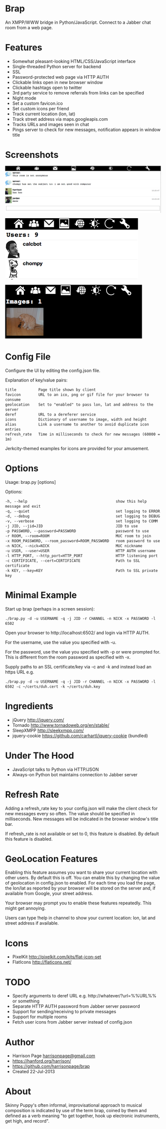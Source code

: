 Brap
====

An XMPP/WWW bridge in Python/JavaScript. Connect to a Jabber chat room from a 
web page. 

Features
========

- Somewhat pleasant-looking HTML/CSS/JavaScript interface
- Single-threaded Python server for backend
- SSL
- Password-protected web page via HTTP AUTH
- Clickable links open in new browser window
- Clickable hashtags open to twitter
- 3rd party service to remove referrals from links can be specified
- Night mode
- Set a custom favicon.ico
- Set custom icons per friend
- Track current location (lon, lat)
- Track street address via maps.googleapis.com
- Tracks URLs and images seen in chat
- Pings server to check for new messages, notification appears in window title

Screenshots
===========

![MUC](/screenshots/brap_muc.png "MUC")

![Users](/screenshots/brap_userlist.png "Users")

![Images](/screenshots/brap_images.png "Images (with night mode enabled)")

Config File
===========

Configure the UI by editing the config.json file. 

Explanation of key/value pairs:

    title          Page title shown by client
    favicon        URL to an ico, png or gif file for your browser to consume
    geolocation    Set to "enabled" to pass lon, lat and address to the server
    deref          URL to a dereferer service
    icons          Dictionary of username to image, width and height
    alias          Link a username to another to avoid duplicate icon entries
    refresh_rate   Time in milliseconds to check for new messages (60000 = 1m)

Jerkcity-themed examples for icons are provided for your amusement. 

Options
=======

Usage: brap.py [options]

Options:

    -h, --help                                        show this help message and exit
    -q, --quiet                                       set logging to ERROR
    -d, --debug                                       set logging to DEBUG
    -v, --verbose                                     set logging to COMM
    -j JID, --jid=JID                                 JID to use
    -p PASSWORD, --password=PASSWORD                  password to use
    -r ROOM, --room=ROOM                              MUC room to join
    -x ROOM_PASSWORD, --room_password=ROOM_PASSWORD   room password to use
    -n NICK, --nick=NICK                              MUC nickname
    -u USER, --user=USER                              HTTP AUTH username
    -l HTTP_PORT, --http_port=HTTP_PORT               HTTP listening port
    -c CERTIFICATE, --cert=CERTIFICATE                Path to SSL certificate
    -k KEY, --key=KEY                                 Path to SSL private key

Minimal Example
===============

Start up brap (perhaps in a screen session):

    ./brap.py -d -u USERNAME -q -j JID -r CHANNEL -n NICK -x PASSWORD -l 6502

Open your browser to http://localhost:6502/ and login via HTTP AUTH. 

For the username, use the value you specified with -u. 

For the password, use the value you specified with -p or were prompted for. 
This is different from the room password as specified with -x.

Supply paths to an SSL certificate/key via -c and -k and instead load 
an https URL e.g.

    ./brap.py -d -u USERNAME -q -j JID -r CHANNEL -n NICK -x PASSWORD -l 6502 -c ~/certs/duh.cert -k ~/certs/duh.key

Ingredients
===========

- jQuery http://jquery.com/
- Tornado http://www.tornadoweb.org/en/stable/
- SleepXMPP http://sleekxmpp.com/
- jquery-cookie https://github.com/carhartl/jquery-cookie (bundled)

Under The Hood
==============

- JavaScript talks to Python via HTTP/JSON
- Always-on Python bot maintains connection to Jabber server

Refresh Rate
============

Adding a refresh_rate key to your config.json will make the client check for new
messages every so often. The value should be specified in milliseconds. New 
messages will be indicated in the browser window's title bar.

If refresh_rate is not available or set to 0, this feature is disabled. By default
this feature is disabled. 

GeoLocation Features
====================

Enabling this feature assumes you want to share your current location with other
users. By default this is off. You can enable this by changing the value of
geolocation in config.json to enabled. For each time you load the page, the lon/lat
as reported by your browser will be stored on the server and, if available from
Google, your street address. 

Your browser may prompt you to enable these features repeatedly. This might get annoying. 

Users can type !help in channel to show your current location: lon, lat and 
street address if available.

Icons
=====

- PixelKit http://pixelkit.com/kits/flat-icon-set
- FlatIcons http://flaticons.net/

TODO
====

- Specify arguments to deref URL e.g. http://whatever/?url=%%URL%% or something
- Separate HTTP AUTH password from Jabber server password
- Support for sending/receiving to private messages
- Support for multiple rooms
- Fetch user icons from Jabber server instead of config.json

Author
======

- Harrison Page <harrisonpage@gmail.com>
- https://hanford.org/harrison/
- https://github.com/harrisonpage/brap
- Created 22-Jul-2013

About
=====

Skinny Puppy's often informal, improvisational approach to musical composition is indicated by use of the term brap, coined by them and defined as a verb meaning "to get together, hook up electronic instruments, get high, and record".
